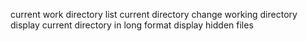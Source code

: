 current work directory
list current directory
change working directory
display current directory in long format
display hidden files
